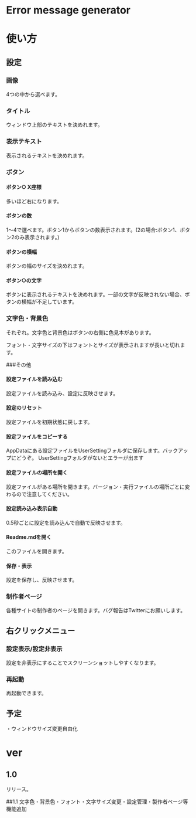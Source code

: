 # Error message generator


# 使い方

## 設定

### 画像
4つの中から選べます。

### タイトル
ウィンドウ上部のテキストを決めれます。	

### 表示テキスト
表示されるテキストを決めれます。


### ボタン
#### ボタン○ X座標
多いほど右になります。

#### ボタンの数
1～4で選べます。ボタン1からボタンの数表示されます。(2の場合:ボタン1、ボタン2のみ表示されます。)

#### ボタンの横幅
ボタンの幅のサイズを決めれます。

#### ボタン○の文字
ボタンに表示されるテキストを決めれます。一部の文字が反映されない場合、ボタンの横幅が不足しています。


### 文字色・背景色
それぞれ。文字色と背景色はボタンの右側に色見本があります。

フォント・文字サイズの下はフォントとサイズが表示されますが長いと切れます。


###その他

#### 設定ファイルを読み込む
設定ファイルを読み込み、設定に反映させます。

#### 設定のリセット
設定ファイルを初期状態に戻します。

#### 設定ファイルをコピーする
AppDataにある設定ファイルをUserSettingフォルダに保存します。バックアップにどうぞ。
UserSettingフォルダがないとエラーが出ます

#### 設定ファイルの場所を開く
設定ファイルがある場所を開きます。バージョン・実行ファイルの場所ごとに変わるので注意してください。

#### 設定読み込み表示自動
0.5秒ごとに設定を読み込んで自動で反映させます。

#### Readme.mdを開く
このファイルを開きます。

#### 保存・表示
設定を保存し、反映させます。

### 制作者ページ
各種サイトの制作者のページを開きます。バグ報告はTwitterにお願いします。

## 右クリックメニュー
### 設定表示/設定非表示
設定を非表示にすることでスクリーンショットしやすくなります。

### 再起動
再起動できます。


## 予定
・ウィンドウサイズ変更自由化


# ver
## 1.0
リリース。

##1.1
文字色・背景色・フォント・文字サイズ変更・設定管理・製作者ページ等機能追加
